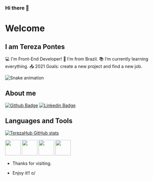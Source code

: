### Hi there 👋

# Welcome

## I am Tereza Pontes
:computer: I'm Front-End Developer!
:house_with_garden: I’m from Brazil.
:books: I’m currently learning everything.
:outbox_tray: 2021 Goals: create a new project and find a new job.

![Snake animation](https://github.com/USERNAME/USERNAME/blob/output/github-contribution-grid-snake.svg)

## About me
[![Github Badge](https://img.shields.io/badge/-Github-000?style=flat-square&logo=Github&logoColor=white&link=https://github.com/TerezaHub)](https://github.com/TerezaHub)
[![Linkedin Badge](https://img.shields.io/badge/-LinkedIn-blue?style=flat-square&logo=Linkedin&logoColor=white&link=https://www.linkedin.com/in/tereza-pontes/)](https://www.linkedin.com/in/tereza-pontes/)

## Languages and Tools
[![TerezaHub GitHub stats](https://github-readme-stats.vercel.app/api?username=TerezaHub)](https://github.com/TerezaHub/github-readme-stats)

<img src= "https://upload.wikimedia.org/wikipedia/commons/9/99/Unofficial_JavaScript_logo_2.svg" width="50px"> 
<img src= "https://upload.wikimedia.org/wikipedia/commons/c/c3/Python-logo-notext.svg" width= 50px>
<img src= "https://commons.wikimedia.org/wiki/File:CSS3_logo_and_wordmark.svg" width=50px>
<img src= "https://commons.wikimedia.org/wiki/File:HTML5_logo_and_wordmark.svg" width=50px>

- Thanks for visiting.

- Enjoy it!! o/
<!--
**TerezaHub/TerezaHub** is a ✨ _special_ ✨ repository because its `README.md` (this file) appears on your GitHub profile.

Here are some ideas to get you started:

- 🔭 I’m currently working on ...
- 🌱 I’m currently learning ...
- 👯 I’m looking to collaborate on ...
- 🤔 I’m looking for help with ...
- 💬 Ask me about ...
- 📫 How to reach me: ...
- 😄 Pronouns: ...
- ⚡ Fun fact: ...
-->

